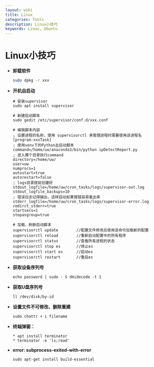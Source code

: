 ```yaml
---
layout: wiki
title: Linux
categories: Tools
description: Linux小技巧
keywords: Linux, Ubuntu
---
```




# Linux小技巧

* **卸载软件**

  ```sh
  sudo dpkg -r xxx
  ```

* **开机自启动**

  ```
  # 安装supervisor
  sudo apt install supervisor
  
  # 新建启动脚本
  sudo gedit /etc/supervisor/conf.d/xxx.conf
  
  # 编辑脚本内容
  ; 设置进程的名称，使用 supervisorctl 来管理进程时需要使用该进程名
  [program:xxxTask]
  ; 使用venv下的Python去启动脚本
  command=/home/uw/anaconda3/bin/python ipDetectReport.py
  ; 进入哪个目录执行command
  directory=/home/uw/
  user=uw
  numprocs=1
  autostart=true
  autorestart=false
  ; logs目录提前创建好
  stdout_logfile=/home/uw/cron_tasks/logs/supervisor-out.log
  stdout_logfile_backups=10
  ; 错误日志记得输出，这样启动如果报错容易看出来
  stderr_logfile=/home/uw/cron_tasks/logs/supervisor-error.log
  redirct_stderr=true
  startsecs=1
  stopasgroup=true
  
  # 加载、刷新启动脚本
  supervisorctl update        //配置文件修改后使用该命令加载新的配置
  supervisorctl reload        //重新启动配置中的所有程序
  supervisorctl status        //查看所有进程的状态
  supervisorctl stop es       //停止es
  supervisorctl start es      //启动es
  supervisorctl restart       //重启es
  ```

* **获取设备序列号**

  ```shell
  echo password | sudo - S dmidecode -t 1
  ```

* **获取U盘序列号**

  ```shell
  ll /dev/disk/by-id
  ```

* **设置文件不可修改、删除重建**

  ```shell
  sudo chattr + i filename
  ```

* **终端弹窗：**

  ```shell
  * apt install terminator
  * terminator -e 'ls;read'
  ```

* **error: subprocess-exited-with-error**

  ```shell
  sudo apt-get install build-essential
  ```

  

